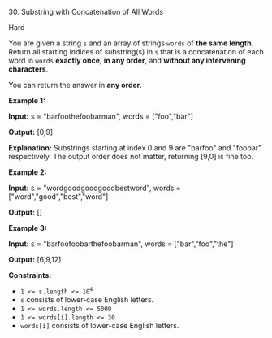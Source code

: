 ﻿30\. Substring with Concatenation of All Words

Hard

You are given a string `s` and an array of strings `words` of **the same length**. Return all starting indices of substring(s) in `s` that is a concatenation of each word in `words` **exactly once**, **in any order**, and **without any intervening characters**.

You can return the answer in **any order**.

**Example 1:**

**Input:** s = "barfoothefoobarman", words = \["foo","bar"\]

**Output:** \[0,9\]

**Explanation:** Substrings starting at index 0 and 9 are "barfoo" and "foobar" respectively. The output order does not matter, returning \[9,0\] is fine too. 

**Example 2:**

**Input:** s = "wordgoodgoodgoodbestword", words = \["word","good","best","word"\]

**Output:** \[\] 

**Example 3:**

**Input:** s = "barfoofoobarthefoobarman", words = \["bar","foo","the"\]

**Output:** \[6,9,12\] 

**Constraints:**

*   <code>1 <= s.length <= 10<sup>4</sup></code>
*   `s` consists of lower-case English letters.
*   `1 <= words.length <= 5000`
*   `1 <= words[i].length <= 30`
*   `words[i]` consists of lower-case English letters.